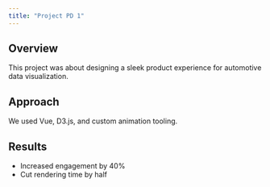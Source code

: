 ```yaml
---
title: "Project PD 1"
---
```


## Overview
This project was about designing a sleek product experience for automotive data visualization.

## Approach
We used Vue, D3.js, and custom animation tooling.

## Results
- Increased engagement by 40%
- Cut rendering time by half
